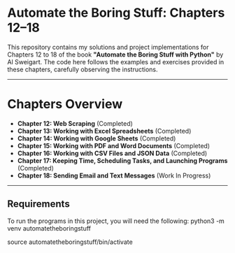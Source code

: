 # Automate the Boring Stuff: Chapters 12–18

This repository contains my solutions and project implementations for Chapters 12 to 18 of the book **"Automate the Boring Stuff with Python"** by Al Sweigart.
The code here follows the examples and exercises provided in these chapters, carefully observing the instructions.

---

# Chapters Overview

- **Chapter 12: Web Scraping** (Completed)
- **Chapter 13: Working with Excel Spreadsheets** (Completed)
- **Chapter 14: Working with Google Sheets** (Completed)
- **Chapter 15: Working with PDF and Word Documents** (Completed)
- **Chapter 16: Working with CSV Files and JSON Data** (Completed)
- **Chapter 17: Keeping Time, Scheduling Tasks, and Launching Programs** (Completed)
- **Chapter 18: Sending Email and Text Messages** (Work In Progress)

---

## Requirements

To run the programs in this project, you will need the following:
python3 -m venv automatetheboringstuff

source automatetheboringstuff/bin/activate
